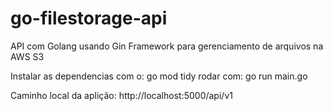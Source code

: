 # go-filestorage-api
API com Golang usando Gin Framework para gerenciamento de arquivos na AWS S3

Instalar as dependencias com o: go mod tidy
rodar com: go run main.go

Caminho local da aplição: http://localhost:5000/api/v1